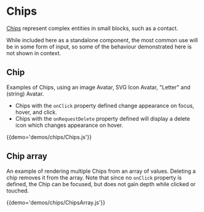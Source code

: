 # Chips

[Chips](https://www.google.com/design/spec/components/chips.html)
represent complex entities in small blocks, such as a contact.

While included here as a standalone component, the most common use will
be in some form of input, so some of the behaviour demonstrated here is
not shown in context.

## Chip

Examples of Chips, using an image Avatar, SVG Icon Avatar, "Letter"
and (string) Avatar.
- Chips with the `onClick` property defined change appearance on focus,
hover, and click.
- Chips with the `onRequestDelete` property defined will display a delete
icon which changes appearance on hover.

{{demo='demos/chips/Chips.js'}}

## Chip array
An example of rendering multiple Chips from an array of values.
Deleting a chip removes it from the array. Note that since no
`onClick` property is defined, the Chip can be focused, but does not
gain depth while clicked or touched.

{{demo='demos/chips/ChipsArray.js'}}

